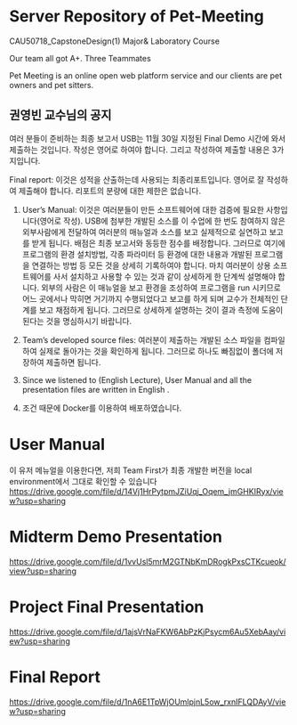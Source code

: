 # Server Repository of Pet-Meeting

CAU50718_CapstoneDesign(1) Major& Laboratory Course 

Our team all got A+.
Three Teammates


Pet Meeting is an online open web platform service and our clients are pet owners and pet sitters.
## 권영빈 교수님의 공지
여러 분들이 준비하는 최종 보고서 USB는 11월 30일 지정된 Final Demo 시간에 와서 제출하는 것입니다. 작성은 영어로 하여야 합니다. 그리고 작성하여 제출할 내용은 3가지입니다.

Final report: 이것은 성적을 산출하는데 사용되는 최종리포트입니다. 영어로 잘 작성하여 제출해야 합니다. 리포트의 분량에 대한 제한은 없습니다.
1) User’s Manual: 이것은 여러분들이 만든 소프트웨어에 대한 검증에 필요한 사항입니다(영어로 작성). USB에 첨부한 개발된 소스를 이 수업에 한 번도 참여하지 않은 외부사람에게 전달하여 여러분의 매뉴얼과 소스를 보고 실제적으로 실연하고 보고를 받게 됩니다. 배점은 최종 보고서와 동등한 점수를 배정합니다. 그러므로 여기에 프로그램의 환경 설치방법, 각종 파라미터 등 환경에 대한 내용과 개발된 프로그램을 연결하는 방법 등 모든 것을 상세히 기록하여야 합니다. 마치 여러분이 상용 소프트웨어를 사서 설치하고 사용할 수 있는 것과 같이 상세하게 한 단계씩 설명해야 합니다. 외부의 사람은 이 매뉴얼을 보고 환경을 조성하여 프로그램을 run 시키므로 어느 곳에서나 막히면 거기까지 수행되었다고 보고를 하게 되며 교수가 전체적인 단계를 보고 채점하게 됩니다. 그러므로 상세하게 설명하는 것이 결과 측정에 도움이 된다는 것을 명심하시기 바랍니다.
2) Team’s developed source files: 여러분이 제출하는 개발된 소스 파일을 컴파일하여 실제로 돌아가는 것을 확인하게 됩니다. 그러므로 하나도 빠짐없이 폴더에 저장하여 제출하면 됩니다.
 
3) Since we listened to (English Lecture), User Manual and all the presentation files are written in English .

2) 조건 때문에 Docker를 이용하여 배포하였습니다.


# User Manual
이 유저 메뉴얼을 이용한다면, 저희 Team First가 최종 개발한 버전을 local environment에서 그대로 확인할 수 있습니다
https://drive.google.com/file/d/14Vj1HrPytpmJZiUqj_Oqem_jmGHKIRyx/view?usp=sharing



# Midterm Demo Presentation
https://drive.google.com/file/d/1vvUsl5mrM2GTNbKmDRogkPxsCTKcueok/view?usp=sharing

# Project Final Presentation
https://drive.google.com/file/d/1ajsVrNaFKW6AbPzKjPsycm6Au5XebAay/view?usp=sharing


# Final Report
https://drive.google.com/file/d/1nA6E1TpWjOUmlpjnL5ow_rxnIFLQDAyV/view?usp=sharing
